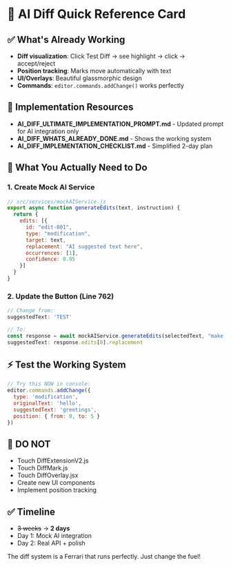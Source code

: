 # 🎯 AI Diff Quick Reference Card

## ✅ What's Already Working
- **Diff visualization**: Click Test Diff → see highlight → click → accept/reject
- **Position tracking**: Marks move automatically with text
- **UI/Overlays**: Beautiful glassmorphic design
- **Commands**: `editor.commands.addChange()` works perfectly

## 📄 Implementation Resources
- **AI_DIFF_ULTIMATE_IMPLEMENTATION_PROMPT.md** - Updated prompt for AI integration only
- **AI_DIFF_WHATS_ALREADY_DONE.md** - Shows the working system
- **AI_DIFF_IMPLEMENTATION_CHECKLIST.md** - Simplified 2-day plan

## 🎯 What You Actually Need to Do

### 1. Create Mock AI Service
```javascript
// src/services/mockAIService.js
export async function generateEdits(text, instruction) {
  return {
    edits: [{
      id: "edit-001",
      type: "modification",
      target: text,
      replacement: "AI suggested text here",
      occurrences: [1],
      confidence: 0.95
    }]
  }
}
```

### 2. Update the Button (Line 762)
```javascript
// Change from:
suggestedText: 'TEST'

// To:
const response = await mockAIService.generateEdits(selectedText, "make formal")
suggestedText: response.edits[0].replacement
```

## ⚡ Test the Working System
```javascript
// Try this NOW in console:
editor.commands.addChange({
  type: 'modification',
  originalText: 'hello',
  suggestedText: 'greetings',
  position: { from: 0, to: 5 }
})
```

## 🚫 DO NOT
- Touch DiffExtensionV2.js
- Touch DiffMark.js
- Touch DiffOverlay.jsx
- Create new UI components
- Implement position tracking

## ✅ Timeline
- ~~3 weeks~~ → **2 days**
- Day 1: Mock AI integration
- Day 2: Real API + polish

The diff system is a Ferrari that runs perfectly. Just change the fuel! 